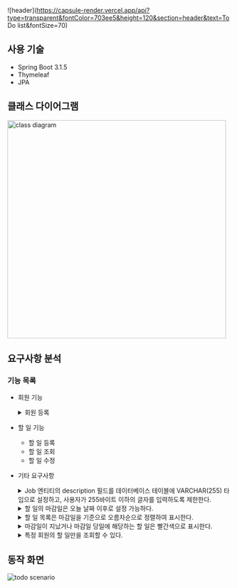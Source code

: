 ![header](https://capsule-render.vercel.app/api?type=transparent&fontColor=703ee5&height=120&section=header&text=To Do list&fontSize=70)

## 사용 기술
- Spring Boot 3.1.5
- Thymeleaf
- JPA

## 클래스 다이어그램
<img width="491" alt="class diagram" src="https://github.com/Gyeongsu1997/To-do-app/assets/97381683/d8745a44-2bb9-4857-b5de-83db37c628c2">

## 요구사항 분석
### 기능 목록
- 회원 기능
  <details>
  <summary>회원 등록</summary>
    
    - 회원 등록 버튼을 누르면 createMemberForm이라는 자바스크립트 함수가 실행되어 동적으로 form과 input, button을 만든다. input 태그에는 required 속성이 true로 설정되어 있어 값을 입력하지 않고 버튼을 누르면 '이 입력란을 작성하세요'라는 알림이 나타난다.
  </details>
- 할 일 기능
  - 할 일 등록
  - 할 일 조회
  - 할 일 수정
- 기타 요구사항
  <details>
  <summary>Job 엔티티의 description 필드를 데이터베이스 테이블에 VARCHAR(255) 타입으로 설정하고, 사용자가 255바이트 이하의 글자를 입력하도록 제한한다.</summary>

    - 만약 사용자가 255바이트가 넘어가는 입력을 보내면 어떻게 처리되는가? -> JdbcSQLDataException이 발생하였다.
    - <details>
      <summary>HTML의 input field에서 입력 글자수를 제한할 수 있는가?</summary>
      
      - input 태그 대신 textarea 태그를 사용하였다. 문자가 입력될때마다 checkByte라는 자바스크립트 함수가 실행되어 현재까지 입력된 바이트를 계산하고 입력된 바이트가 255바이트를 초과하면 substr 메서드로 문자열의 끝부분을 잘라내었다.
      - 참고 1: [textarea 글자수 제한 / 바이트(Byte) 제한](https://hellcoding.tistory.com/entry/textarea-%EA%B8%80%EC%9E%90%EC%88%98-%EC%A0%9C%ED%95%9C-%EB%B0%94%EC%9D%B4%ED%8A%B8Byte-%EC%A0%9C%ED%95%9C)
      - 참고 2: [textarea 입력한 한/영 byte 자르기](https://hansoul.tistory.com/115#google_vignette)
      </details>
  </details>
  <details>
  <summary>할 일의 마감일은 오늘 날짜 이후로 설정 가능하다.</summary>
    
    - LocalDate.now()를 today라는 이름으로 model에 담아 input 태그의 min 속성에 적용함으로써 손쉽게 해결하였다.
  </details>
  <details>
  <summary>할 일 목록은 마감일을 기준으로 오름차순으로 정렬하여 표시한다.</summary>
    
    - repository 계층에서 Job을 조회하는 select query에 order by 옵션을 추가함으로써 해결하였다.
  </details>
  <details>
  <summary>마감일이 지났거나 마감일 당일에 해당하는 할 일은 빨간색으로 표시한다.</summary>
    
    - LocalDate.now()를 today라는 이름으로 model에 담아 th:class="${job.expiryDate <= today} ? 'card expired' : 'card'"의 형태로 job 엔티티의       expiryDate 속성이 today보다 작거나 같으면 추가적인 클래스가 적용되도록 하였다.
  </details>
  <details>
  <summary>특정 회원의 할 일만을 조회할 수 있다.</summary>
    
    - String 타입의 memberName 필드를 갖는 JobSearch라는 클래스를 만들어 memberName에 값이 있으면 select query에 where절을 추가함으로써 해결하였다.
  </details>

## 동작 화면

![todo scenario](https://github.com/Gyeongsu1997/ToDo/assets/97381683/e0d7d148-f898-49f5-b28a-d41ed14f9e82)
